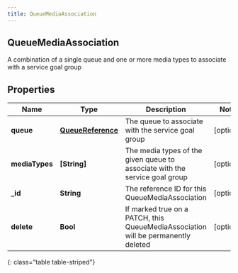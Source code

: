 ```yaml
---
title: QueueMediaAssociation
---
```

## QueueMediaAssociation
A combination of a single queue and one or more media types to associate with a service goal group

## Properties

|Name | Type | Description | Notes|
|------------ | ------------- | ------------- | -------------|
| **queue** | [**QueueReference**](QueueReference.html) | The queue to associate with the service goal group | [optional] |
| **mediaTypes** | **[String]** | The media types of the given queue to associate with the service goal group | [optional] |
| **_id** | **String** | The reference ID for this QueueMediaAssociation | [optional] |
| **delete** | **Bool** | If marked true on a PATCH, this QueueMediaAssociation will be permanently deleted | [optional] |
{: class="table table-striped"}



